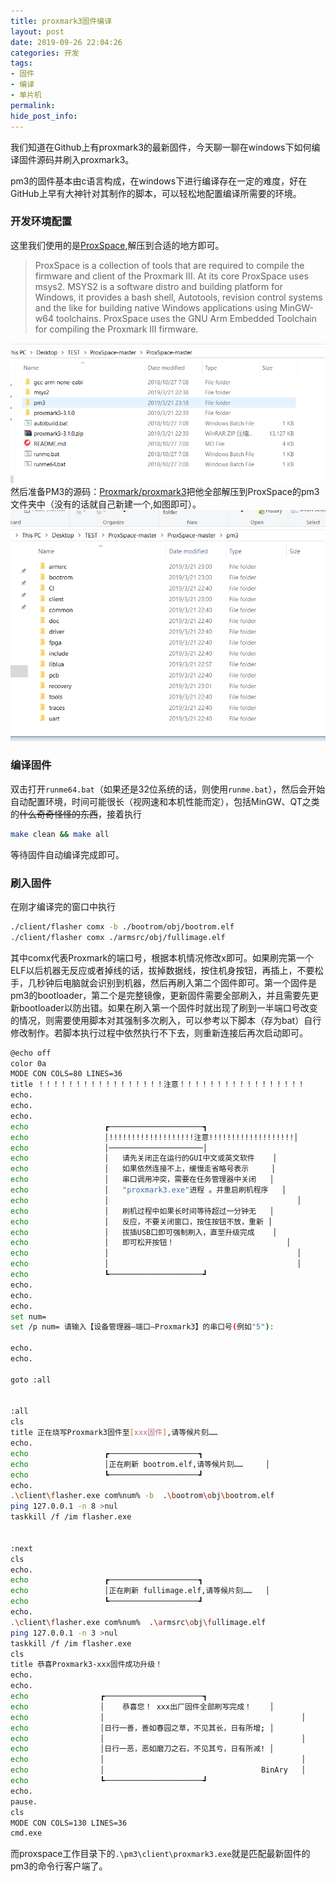 ```yaml
---
title: proxmark3固件编译
layout: post
date: 2019-09-26 22:04:26
categories: 开发
tags:
- 固件
- 编译
- 单片机
permalink:
hide_post_info:
---
```

我们知道在Github上有proxmark3的最新固件，今天聊一聊在windows下如何编译固件源码并刷入proxmark3。
<!--More-->
pm3的固件基本由c语言构成，在windows下进行编译存在一定的难度，好在GitHub上早有大神针对其制作的脚本，可以轻松地配置编译所需要的环境。

### 开发环境配置

这里我们使用的是[ProxSpace](https://github.com/Gator96100/ProxSpace),解压到合适的地方即可。
> ProxSpace is a collection of tools that are required to compile the firmware and client of the Proxmark III. At its core ProxSpace uses msys2. MSYS2 is a software distro and building platform for Windows, it provides a bash shell, Autotools, revision control systems and the like for building native Windows applications using MinGW-w64 toolchains. ProxSpace uses the GNU Arm Embedded Toolchain for compiling the Proxmark III firmware.

![](/images/posts/2019/09/proxspace.png)
然后准备PM3的源码：[Proxmark/proxmark3](https://github.com/Proxmark/proxmark3/)把他全部解压到ProxSpace的pm3文件夹中（没有的话就自己新建一个,如图即可）。
![](/images/posts/2019/09/pm3.png)

### 编译固件

双击打开`runme64.bat`（如果还是32位系统的话，则使用`runme.bat`），然后会开始自动配置环境，时间可能很长（视网速和本机性能而定），包括MinGW、QT之类的~~什么奇奇怪怪的东西~~，接着执行

```bash
make clean && make all
```

等待固件自动编译完成即可。

### 刷入固件

在刚才编译完的窗口中执行

```bash
./client/flasher comx -b ./bootrom/obj/bootrom.elf
./client/flasher comx ./armsrc/obj/fullimage.elf
```

其中comx代表Proxmark的端口号，根据本机情况修改x即可。如果刷完第一个ELF以后机器无反应或者掉线的话，拔掉数据线，按住机身按钮，再插上，不要松手，几秒钟后电脑就会识别到机器，然后再刷入第二个固件即可。第一个固件是pm3的bootloader，第二个是完整镜像，更新固件需要全部刷入，并且需要先更新bootloader以防出错。如果在刷入第一个固件时就出现了刷到一半端口号改变的情况，则需要使用脚本对其强制多次刷入，可以参考以下脚本（存为bat）自行修改制作。若脚本执行过程中依然执行不下去，则重新连接后再次启动即可。

```bash
@echo off
color 0a
MODE CON COLS=80 LINES=36
title ！！！！！！！！！！！！！！！！！注意！！！！！！！！！！！！！！！！！
echo.
echo.
echo.
echo                 ┏─────────────────────┓
echo                 │!!!!!!!!!!!!!!!!!!!注意!!!!!!!!!!!!!!!!!!!│
echo                 │─────────────────────│
echo                 │   请先关闭正在运行的GUI中文或英文软件    │
echo                 │   如果依然连接不上，缓慢走省略号表示     │
echo                 │   串口调用冲突，需要在任务管理器中关闭   │
echo                 │   "proxmark3.exe"进程 。并重启刷机程序   │
echo                 │                                          │
echo                 │   刷机过程中如果长时间等待超过一分钟无   │
echo                 │   反应，不要关闭窗口，按住按钮不放，重新 │
echo                 │   拔插USB口即可强制刷入，直至升级完成    │
echo                 │   即可松开按钮！                         │
echo                 │                                          │
echo                 │                                          │
echo                 ┗─────────────────────┛
echo.
echo.
echo.
set num=
set /p num= 请输入【设备管理器—端口—Proxmark3】的串口号(例如"5"):

echo.
echo.

goto :all


:all
cls
title 正在烧写Proxmark3固件至[xxx固件],请等候片刻……
echo.
echo                 ┏────────────────────┓
echo                 │正在刷新 bootrom.elf,请等候片刻……     │
echo                 ┗────────────────────┛
echo.
.\client\flasher.exe com%num% -b  .\bootrom\obj\bootrom.elf
ping 127.0.0.1 -n 8 >nul
taskkill /f /im flasher.exe


:next
cls
echo.
echo                 ┏────────────────────┓
echo                 │正在刷新 fullimage.elf,请等候片刻……   │
echo                 ┗────────────────────┛
echo.
.\client\flasher.exe com%num%  .\armsrc\obj\fullimage.elf
ping 127.0.0.1 -n 3 >nul
taskkill /f /im flasher.exe
cls
title 恭喜Proxmark3-xxx固件成功升级！
echo.
echo.
echo                ┏──────────────────────┓
echo                │    恭喜您！ xxx出厂固件全部刷写完成！    │
echo                │                                            │
echo                │日行一善，善如春园之草，不见其长，日有所增; │
echo                │                                            │
echo                │日行一恶，恶如磨刀之石，不见其亏，日有所减! │
echo                │                                            │
echo                │                                   BinAry   │
echo                ┗──────────────────────┛
echo.
pause.
cls
MODE CON COLS=130 LINES=36
cmd.exe

```

而proxspace工作目录下的`.\pm3\client\proxmark3.exe`就是匹配最新固件的pm3的命令行客户端了。
